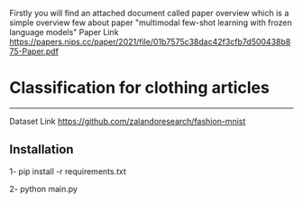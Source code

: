 
Firstly you will find an attached document called paper overview which is a simple overview few about paper "multimodal few-shot learning with frozen language models"
Paper Link https://papers.nips.cc/paper/2021/file/01b7575c38dac42f3cfb7d500438b875-Paper.pdf

# Classification for clothing articles
------------
Dataset Link https://github.com/zalandoresearch/fashion-mnist


Installation
------------
1- pip install -r requirements.txt

2- python main.py
